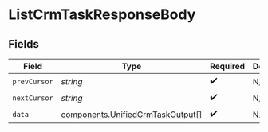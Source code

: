 # ListCrmTaskResponseBody


## Fields

| Field                                                                                | Type                                                                                 | Required                                                                             | Description                                                                          |
| ------------------------------------------------------------------------------------ | ------------------------------------------------------------------------------------ | ------------------------------------------------------------------------------------ | ------------------------------------------------------------------------------------ |
| `prevCursor`                                                                         | *string*                                                                             | :heavy_check_mark:                                                                   | N/A                                                                                  |
| `nextCursor`                                                                         | *string*                                                                             | :heavy_check_mark:                                                                   | N/A                                                                                  |
| `data`                                                                               | [components.UnifiedCrmTaskOutput](../../models/components/unifiedcrmtaskoutput.md)[] | :heavy_check_mark:                                                                   | N/A                                                                                  |